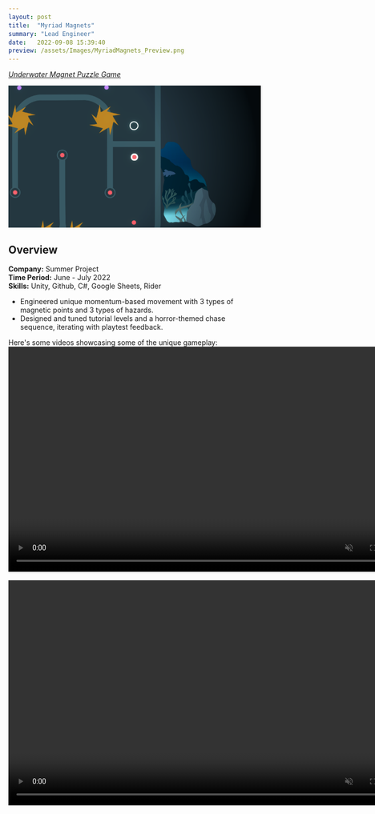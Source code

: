 ```yaml
---
layout: post
title:  "Myriad Magnets"
summary: "Lead Engineer"
date:   2022-09-08 15:39:40
preview: /assets/Images/MyriadMagnets_Preview.png
---
```


[_Underwater Magnet Puzzle Game_](https://dwagon6.itch.io/myriad-magnets)

![Picture 1](/assets/Images/MyriadMagnets_Full.png)

## Overview
**Company:** Summer Project<br>
**Time Period:** June - July 2022<br>
**Skills:** Unity, Github, C#, Google Sheets, Rider<br>

- Engineered unique momentum-based movement with 3 types of magnetic points and 3 types of hazards.
- Designed and tuned tutorial levels and a horror-themed chase sequence, iterating with playtest feedback.

Here's some videos showcasing some of the unique gameplay: <br>
<video width="800" height="450" autoplay loop controls muted>
   <source type="video/mp4" src="/assets/Videos/MyriadMagnets_Clip1.mp4">
</video>

<video width="800" height="450" autoplay loop controls muted>
   <source type="video/mp4" src="/assets/Videos/MyriadMagnets_Clip2.mp4">
</video>
